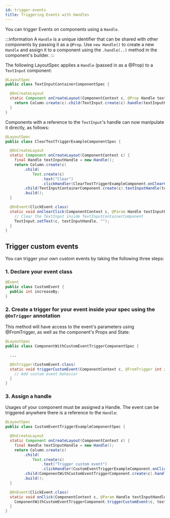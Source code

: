 ```yaml
---
id: trigger-events
title: Triggering Events with Handles
---
```


You can trigger Events on components using a `Handle`.

:::information
A `Handle` is a unique identifier that can be shared with other components by passing it as a `@Prop`. Use `new Handle()` to create a new `Handle` and assign it to a component using the `.handle(..)` method in the component's builder.
:::

The following LayoutSpec applies a `Handle` (passed in as a @Prop) to a `TextInput` component:

```java
@LayoutSpec
public class TextInputContainerComponentSpec {

  @OnCreateLayout
  static Component onCreateLayout(ComponentContext c, @Prop Handle textInputHandle) {
    return Column.create(c).child(TextInput.create(c).handle(textInputHandle)).build();
  }
}
```

Components with a reference to the `TextInput`'s handle can now manipulate it directly, as follows:

```java
@LayoutSpec
public class ClearTextTriggerExampleComponentSpec {

  @OnCreateLayout
  static Component onCreateLayout(ComponentContext c) {
    final Handle textInputHandle = new Handle();
    return Column.create(c)
        .child(
            Text.create(c)
                .text("Clear")
                .clickHandler(ClearTextTriggerExampleComponent.onClearClick(c, textInputHandle)))
        .child(TextInputContainerComponent.create(c).textInputHandle(textInputHandle))
        .build();
  }

  @OnEvent(ClickEvent.class)
  static void onClearClick(ComponentContext c, @Param Handle textInputHandle) {
    // Clear the TextInput inside TextInputContainerComponent
    TextInput.setText(c, textInputHandle, "");
  }
}
```

## Trigger custom events

You can trigger your own custom events by taking the following three steps:

### 1. Declare your event class

```java
@Event
public class CustomEvent {
  public int increaseBy;
}
```

### 2. Create a trigger for your event inside your spec using the `@OnTrigger` annotation

This method will have access to the event's parameters using @FromTrigger, as well as the component's Props and State:

```java
@LayoutSpec
public class ComponentWithCustomEventTriggerComponentSpec {

  ...

  @OnTrigger(CustomEvent.class)
  static void triggerCustomEvent(ComponentContext c, @FromTrigger int increaseBy) {
    // Add custom event behavior
  }
}
```

### 3. Assign a handle

Usages of your component must be assigned a Handle. The event can be triggered anywhere there is a reference to the `Handle`:

```java
@LayoutSpec
public class CustomEventTriggerExampleComponentSpec {

  @OnCreateLayout
  static Component onCreateLayout(ComponentContext c) {
    final Handle textInputHandle = new Handle();
    return Column.create(c)
        .child(
            Text.create(c)
                .text("Trigger custom event")
                .clickHandler(CustomEventTriggerExampleComponent.onClick(c, textInputHandle)))
        .child(ComponentWithCustomEventTriggerComponent.create(c).handle(textInputHandle))
        .build();
  }

  @OnEvent(ClickEvent.class)
  static void onClick(ComponentContext c, @Param Handle textInputHandle) {
    ComponentWithCustomEventTriggerComponent.triggerCustomEvent(c, textInputHandle, 2);
  }
}
```
